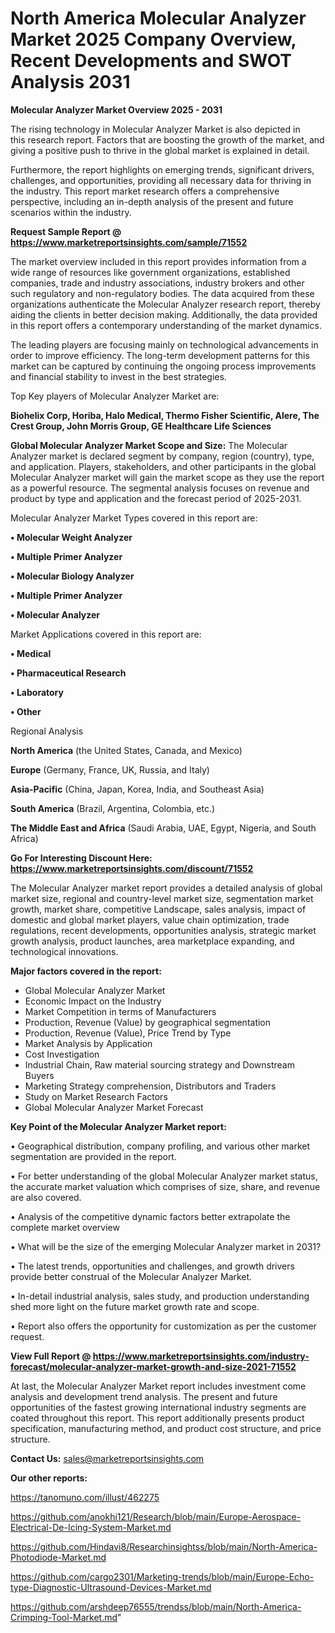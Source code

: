 # North America Molecular Analyzer Market 2025 Company Overview, Recent Developments and SWOT Analysis 2031

<Strong> Molecular Analyzer Market Overview 2025 - 2031</strong>

The rising technology in Molecular Analyzer Market is also depicted in this research report. Factors that are boosting the growth of the market, and giving a positive push to thrive in the global market is explained in detail.

Furthermore, the report highlights on emerging trends, significant drivers, challenges, and opportunities, providing all necessary data for thriving in the industry. This report market research offers a comprehensive perspective, including an in-depth analysis of the present and future scenarios within the industry.

<strong>Request Sample Report @ <a href=https://www.marketreportsinsights.com/sample/71552>https://www.marketreportsinsights.com/sample/71552</a></strong>

The market overview included in this report provides information from a wide range of resources like government organizations, established companies, trade and industry associations, industry brokers and other such regulatory and non-regulatory bodies. The data acquired from these organizations authenticate the Molecular Analyzer research report, thereby aiding the clients in better decision making. Additionally, the data provided in this report offers a contemporary understanding of the market dynamics.

The leading players are focusing mainly on technological advancements in order to improve efficiency. The long-term development patterns for this market can be captured by continuing the ongoing process improvements and financial stability to invest in the best strategies.

Top Key players of Molecular Analyzer Market are:

<strong>Biohelix Corp, Horiba, Halo Medical, Thermo Fisher Scientific, Alere, The Crest Group, John Morris Group, GE Healthcare Life Sciences</strong>

<strong><b>Global Molecular Analyzer Market Scope and Size:</b></strong>
The Molecular Analyzer market is declared segment by company, region (country), type, and application. Players, stakeholders, and other participants in the global Molecular Analyzer market will gain the market scope as they use the report as a powerful resource. The segmental analysis focuses on revenue and product by type and application and the forecast period of 2025-2031.

Molecular Analyzer Market Types covered in this report are:

<strong>• Molecular Weight Analyzer

• Multiple Primer Analyzer

• Molecular Biology Analyzer

• Multiple Primer Analyzer

• Molecular Analyzer</strong>

Market Applications covered in this report are:

<strong>• Medical

• Pharmaceutical Research

• Laboratory

• Other</strong> 

Regional Analysis

<strong>North America</strong> (the United States, Canada, and Mexico)

<strong>Europe</strong> (Germany, France, UK, Russia, and Italy)

<strong>Asia-Pacific</strong> (China, Japan, Korea, India, and Southeast Asia)

<strong>South America</strong> (Brazil, Argentina, Colombia, etc.)

<strong>The Middle East and Africa</strong> (Saudi Arabia, UAE, Egypt, Nigeria, and South Africa)

<strong>Go For Interesting Discount Here: <a href=https://www.marketreportsinsights.com/discount/71552>https://www.marketreportsinsights.com/discount/71552</a></strong>

The Molecular Analyzer market report provides a detailed analysis of global market size, regional and country-level market size, segmentation market growth, market share, competitive Landscape, sales analysis, impact of domestic and global market players, value chain optimization, trade regulations, recent developments, opportunities analysis, strategic market growth analysis, product launches, area marketplace expanding, and technological innovations.

<strong><b>Major factors covered in the report:</b></strong>
<ul>
  <li>Global Molecular Analyzer Market </li>
  <li>Economic Impact on the Industry</li>
  <li>Market Competition in terms of Manufacturers</li>
  <li>Production, Revenue (Value) by geographical segmentation</li>
  <li>Production, Revenue (Value), Price Trend by Type</li>
  <li>Market Analysis by Application</li>
  <li>Cost Investigation</li>
  <li>Industrial Chain, Raw material sourcing strategy and Downstream Buyers</li>
  <li>Marketing Strategy comprehension, Distributors and Traders</li>
  <li>Study on Market Research Factors</li>
  <li>Global Molecular Analyzer Market Forecast</li>
</ul>

<strong><b>Key Point of the Molecular Analyzer Market report:</b></strong>

• Geographical distribution, company profiling, and various other market segmentation are provided in the report.

• For better understanding of the global Molecular Analyzer market status, the accurate market valuation which comprises of size, share, and revenue are also covered.

• Analysis of the competitive dynamic factors better extrapolate the complete market overview

• What will be the size of the emerging Molecular Analyzer market in 2031?

• The latest trends, opportunities and challenges, and growth drivers provide better construal of the Molecular Analyzer Market.

• In-detail industrial analysis, sales study, and production understanding shed more light on the future market growth rate and scope.

• Report also offers the opportunity for customization as per the customer request.

<strong><b>View Full Report @ <a href=https://www.marketreportsinsights.com/industry-forecast/molecular-analyzer-market-growth-and-size-2021-71552>https://www.marketreportsinsights.com/industry-forecast/molecular-analyzer-market-growth-and-size-2021-71552</a></b></strong>


At last, the Molecular Analyzer Market report includes investment come analysis and development trend analysis. The present and future opportunities of the fastest growing international industry segments are coated throughout this report. This report additionally presents product specification, manufacturing method, and product cost structure, and price structure.

<strong>Contact Us:</strong>
sales@marketreportsinsights.com

<strong>Our other reports:</strong>

<a href=https://tanomuno.com/illust/462275>https://tanomuno.com/illust/462275</a>

<a href=https://github.com/anokhi121/Research/blob/main/Europe-Aerospace-Electrical-De-Icing-System-Market.md>https://github.com/anokhi121/Research/blob/main/Europe-Aerospace-Electrical-De-Icing-System-Market.md</a>

<a href=https://github.com/Hindavi8/Researchinsightss/blob/main/North-America-Photodiode-Market.md>https://github.com/Hindavi8/Researchinsightss/blob/main/North-America-Photodiode-Market.md</a>

<a href=https://github.com/cargo2301/Marketing-trends/blob/main/Europe-Echo-type-Diagnostic-Ultrasound-Devices-Market.md>https://github.com/cargo2301/Marketing-trends/blob/main/Europe-Echo-type-Diagnostic-Ultrasound-Devices-Market.md</a>

<a href=https://github.com/arshdeep76555/trendss/blob/main/North-America-Crimping-Tool-Market.md>https://github.com/arshdeep76555/trendss/blob/main/North-America-Crimping-Tool-Market.md</a>"
